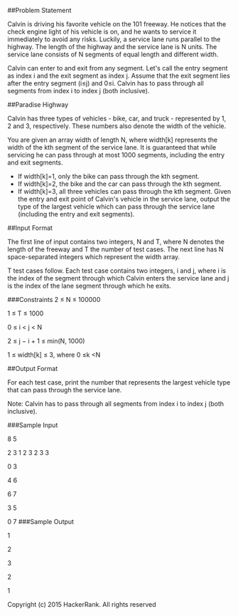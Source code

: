 ##Problem Statement

Calvin is driving his favorite vehicle on the 101 freeway. He notices that the check engine light of his vehicle is on, and he wants to service it immediately to avoid any risks. Luckily, a service lane runs parallel to the highway. The length of the highway and the service lane is N units. The service lane consists of N segments of equal length and different width.

Calvin can enter to and exit from any segment. Let's call the entry segment as index i and the exit segment as index j. Assume that the exit segment lies after the entry segment (i≤j) and 0≤i. Calvin has to pass through all segments from index i to index j (both inclusive).

##Paradise Highway

Calvin has three types of vehicles - bike, car, and truck - represented by 1, 2 and 3, respectively. These numbers also denote the width of the vehicle.

You are given an array width of length N, where width[k] represents the width of the kth segment of the service lane. It is guaranteed that while servicing he can pass through at most 1000 segments, including the entry and exit segments.

- If width[k]=1, only the bike can pass through the kth segment.
- If width[k]=2, the bike and the car can pass through the kth segment.
- If width[k]=3, all three vehicles can pass through the kth segment.
Given the entry and exit point of Calvin's vehicle in the service lane, output the type of the largest vehicle which can pass through the service lane (including the entry and exit segments).

##Input Format

The first line of input contains two integers, N and T, where N denotes the length of the freeway and T the number of test cases. The next line has N space-separated integers which represent the width array.

T test cases follow. Each test case contains two integers, i and j, where i is the index of the segment through which Calvin enters the service lane and j is the index of the lane segment through which he exits.

###Constraints
2 ≤ N ≤ 100000

1 ≤ T ≤ 1000

0 ≤ i < j < N

2 ≤ j − i + 1 ≤ min(N, 1000)

1 ≤ width[k] ≤ 3, where 0 ≤k <N

##Output Format

For each test case, print the number that represents the largest vehicle type that can pass through the service lane.

Note: Calvin has to pass through all segments from index i to index j (both inclusive).

###Sample Input

8 5

2 3 1 2 3 2 3 3

0 3

4 6

6 7

3 5

0 7
###Sample Output

1

2

3

2

1


Copyright (c) 2015 HackerRank.
All rights reserved
